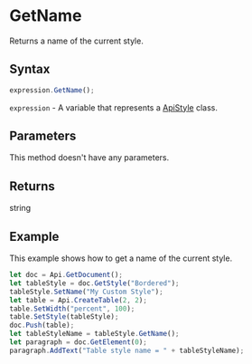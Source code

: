 # GetName

Returns a name of the current style.

## Syntax

```javascript
expression.GetName();
```

`expression` - A variable that represents a [ApiStyle](../ApiStyle.md) class.

## Parameters

This method doesn't have any parameters.

## Returns

string

## Example

This example shows how to get a name of the current style.

```javascript editor-
let doc = Api.GetDocument();
let tableStyle = doc.GetStyle("Bordered");
tableStyle.SetName("My Custom Style");
let table = Api.CreateTable(2, 2);
table.SetWidth("percent", 100);
table.SetStyle(tableStyle);
doc.Push(table);
let tableStyleName = tableStyle.GetName();
let paragraph = doc.GetElement(0);
paragraph.AddText("Table style name = " + tableStyleName);
```
